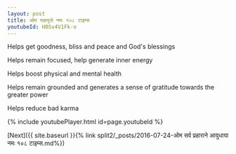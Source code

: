 ```yaml
---
layout: post
title: ओम यज्ञभूजे नमः १०८ टाइम्स
youtubeId: H0Sv4V1Fk-o
---
```

 
 
Helps get goodness, bliss and peace and God's blessings
 
Helps remain focused, help generate inner energy 
 
Helps boost physical and mental health 
 
Helps remain grounded and generates a sense of gratitude towards the greater power 
 
Helps reduce bad karma
 
 
 
 


{% include youtubePlayer.html id=page.youtubeId %}
 
[Next]({{ site.baseurl }}{% link  split2/_posts/2016-07-24-ओम सर्व प्रहाराने आयुधाया नमः १०८ टाइम्स.md%})
 
